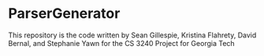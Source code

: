 ParserGenerator
===============

This repository is the code written by Sean Gillespie, Kristina Flahrety, David Bernal, and Stephanie Yawn for the CS 3240 Project for Georgia Tech